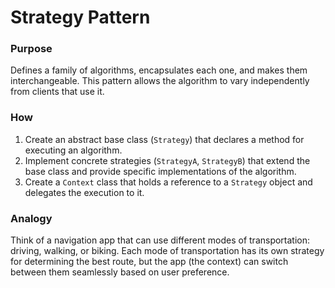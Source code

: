 # Strategy Pattern

### Purpose

Defines a family of algorithms, encapsulates each one, and makes them interchangeable. This pattern allows the algorithm to vary independently from clients that use it.

### How

1. Create an abstract base class (`Strategy`) that declares a method for executing an algorithm.
2. Implement concrete strategies (`StrategyA`, `StrategyB`) that extend the base class and provide specific implementations of the algorithm.
3. Create a `Context` class that holds a reference to a `Strategy` object and delegates the execution to it.

### Analogy

Think of a navigation app that can use different modes of transportation: driving, walking, or biking. Each mode of transportation has its own strategy for determining the best route, but the app (the context) can switch between them seamlessly based on user preference.
